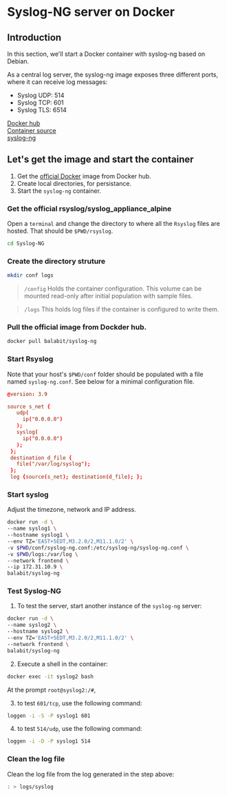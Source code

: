 # Syslog-NG server on Docker

## Introduction

In this section, we'll start a Docker container with syslog-ng based on Debian.

As a central log server, the syslog-ng image exposes three different ports, where it can receive log messages:

- Syslog UDP: 514
- Syslog TCP: 601
- Syslog TLS: 6514

[Docker hub](https://hub.docker.com/r/rsyslog/syslog_appliance_alpine/)  
[Container source](https://github.com/rsyslog/rsyslog-docker/tree/master/appliance/alpine)  
[syslog-ng](https://www.syslog-ng.com/community/b/blog/posts/central-log-server-docker/)  

## Let's get the image and start the container

1. Get the [official Docker](https://hub.docker.com/r/balabit/syslog-ng) image from Docker hub.
2. Create local directories, for persistance.
3. Start the `syslog-ng` container.

### Get the official rsyslog/syslog_appliance_alpine

Open a `terminal` and change the directory to where all the `Rsyslog` files are hosted. That should be `$PWD/rsyslog`.

```sh
cd Syslog-NG
```

### Create the directory struture

```sh
mkdir conf logs
```

> `/config` Holds the container configuration. This volume can be mounted read-only after initial population with sample files.

> `/logs` This holds log files if the container is configured to write them.

### Pull the official image from Dockder hub.

```sh
docker pull balabit/syslog-ng
```

### Start Rsyslog

Note that your host's `$PWD/conf` folder should be populated with a file named `syslog-ng.conf`. See below for a minimal configuration file.

```conf
@version: 3.9

source s_net {
   udp(
     ip("0.0.0.0")
   );
   syslog(
     ip("0.0.0.0")
   );
 };
 destination d_file {
   file("/var/log/syslog");
 };
 log {source(s_net); destination(d_file); };
```

### Start syslog

Adjust the timezone, network and IP address.

```sh
docker run -d \
--name syslog1 \
--hostname syslog1 \
--env TZ='EAST+5EDT,M3.2.0/2,M11.1.0/2' \
-v $PWD/conf/syslog-ng.conf:/etc/syslog-ng/syslog-ng.conf \
-v $PWD/logs:/var/log \
--network frontend \
--ip 172.31.10.9 \
balabit/syslog-ng
```

### Test Syslog-NG

1. To test the server, start another instance of the `syslog-ng` server:

```sh
docker run -d \
--name syslog2 \
--hostname syslog2 \
--env TZ='EAST+5EDT,M3.2.0/2,M11.1.0/2' \
--network frontend \
balabit/syslog-ng
```

2. Execute a shell in the container:

```sh
docker exec -it syslog2 bash
```

At the prompt `root@syslog2:/#`,

3. to test `601/tcp`, use the following command:

```sh
loggen -i -S -P syslog1 601
```

4. to test `514/udp`, use the following command:

```sh
loggen -i -D -P syslog1 514
```

### Clean the log file

Clean the log file from the log generated in the step above:

```sh
: > logs/syslog
```
